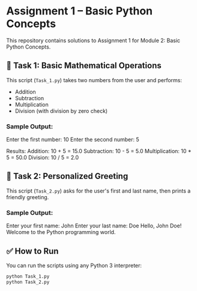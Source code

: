 # Assignment 1 – Basic Python Concepts

This repository contains solutions to Assignment 1 for Module 2: Basic Python Concepts.

## 🧮 Task 1: Basic Mathematical Operations
This script (`Task_1.py`) takes two numbers from the user and performs:
- Addition
- Subtraction
- Multiplication
- Division (with division by zero check)

### Sample Output:
Enter the first number: 10
Enter the second number: 5

Results:
Addition: 10 + 5 = 15.0
Subtraction: 10 - 5 = 5.0
Multiplication: 10 * 5 = 50.0
Division: 10 / 5 = 2.0


## 👋 Task 2: Personalized Greeting
This script (`Task_2.py`) asks for the user's first and last name, then prints a friendly greeting.

### Sample Output:
Enter your first name: John
Enter your last name: Doe
Hello, John Doe! Welcome to the Python programming world.


## ✅ How to Run
You can run the scripts using any Python 3 interpreter:
```bash
python Task_1.py
python Task_2.py